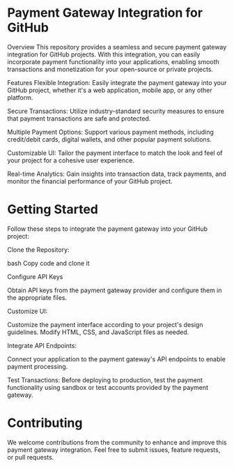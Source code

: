 # Payment Gateway Integration for GitHub
Overview
This repository provides a seamless and secure payment gateway integration for GitHub projects. With this integration, you can easily incorporate payment functionality into your applications, enabling smooth transactions and monetization for your open-source or private projects.

Features
Flexible Integration: Easily integrate the payment gateway into your GitHub project, whether it's a web application, mobile app, or any other platform.

Secure Transactions: Utilize industry-standard security measures to ensure that payment transactions are safe and protected.

Multiple Payment Options: Support various payment methods, including credit/debit cards, digital wallets, and other popular payment solutions.

Customizable UI: Tailor the payment interface to match the look and feel of your project for a cohesive user experience.

Real-time Analytics: Gain insights into transaction data, track payments, and monitor the financial performance of your GitHub project.

# Getting Started
Follow these steps to integrate the payment gateway into your GitHub project:

Clone the Repository:

bash
Copy code and clone it

Configure API Keys

Obtain API keys from the payment gateway provider and configure them in the appropriate files.

Customize UI:

Customize the payment interface according to your project's design guidelines. Modify HTML, CSS, and JavaScript files as needed.

Integrate API Endpoints:

Connect your application to the payment gateway's API endpoints to enable payment processing.

Test Transactions:
Before deploying to production, test the payment functionality using sandbox or test accounts provided by the payment gateway.


# Contributing
We welcome contributions from the community to enhance and improve this payment gateway integration. Feel free to submit issues, feature requests, or pull requests.
